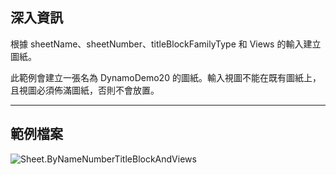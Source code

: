 ## 深入資訊
根據 sheetName、sheetNumber、titleBlockFamilyType 和 Views 的輸入建立圖紙。

此範例會建立一張名為 DynamoDemo20 的圖紙。輸入視圖不能在既有圖紙上，且視圖必須佈滿圖紙，否則不會放置。

___
## 範例檔案

![Sheet.ByNameNumberTitleBlockAndViews](./Revit.Elements.Views.Sheet.ByNameNumberTitleBlockAndViews_img.jpg)
